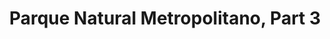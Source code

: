 ---
layout:   post
type:     text
photos:   [ "https://lh5.googleusercontent.com/-TXD82rLXIto/UxtvxDrRgMI/AAAAAAAABmE/QohHiDCB0WQ/w768-h1024-p-no/tree.jpg", "https://lh3.googleusercontent.com/-Zg4qW9wuyLM/Uxtv0bY-LyI/AAAAAAAABmM/6KuWv71MRDs/w1024-h984-p-no/treebark.jpg", "https://lh3.googleusercontent.com/-3iWUZpH5NVE/Uxtv1EOjsPI/AAAAAAAABmU/xcnmXUuDNU8/w605-h1024-p-no/treespiky.jpg" ]
tags:     [ Panama ]
category: en
title: "Parque Natural Metropolitano, Part 3"
location:
    name: "Parque Natural Metropolitano de Panamá, Panama"
    ddd:  [ 8.9935778, -79.5462597 ]
---
